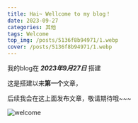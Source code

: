 ```yaml
---
title: Hai~ Wellcome to my blog！
date: 2023-09-27
categories: 其他
tags: Welcome
top_img: /posts/5136f8b94971/1.webp
cover: /posts/5136f8b94971/1.webp
---
```

我的blog在 ***2023年9月27日*** 搭建

这是搭建以来**第一个**文章，

后续我会在这上面发布文章，敬请期待哦~~~

![welcome](welcome.gif)
